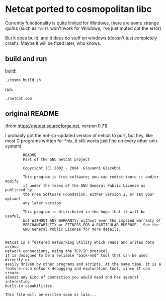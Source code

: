 # Netcat ported to cosmopolitan libc

Currently functionality is quite limited for Windows, there are some strange quirks (such as `fcntl` won't work for Windows, I've just muted out the error)

But it does build, and it does do stuff on windows (doesn't just completely crash). Maybe it will be fixed later, who knows.

## build and run

build:

`./cosmo_build.sh`

run:

`./netcat.com`

## original README

(from https://netcat.sourceforge.net, version 0.71)

I probably got the not-so-updated version of netcat to port, but hey, like most C programs written for \*nix, it still works just fine on every other unix system)


```
        README
        Part of the GNU netcat project

        Copyright (C) 2002 - 2004  Giovanni Giacobbi

        This program is free software; you can redistribute it and/or modify
        it under the terms of the GNU General Public License as published by
        the Free Software Foundation; either version 2, or (at your option)
        any later version.

        This program is distributed in the hope that it will be useful,
        but WITHOUT ANY WARRANTY; without even the implied warranty of
        MERCHANTABILITY or FITNESS FOR A PARTICULAR PURPOSE.  See the
        GNU General Public License for more details.


Netcat is a featured networking utility which reads and writes data across
network connections, using the TCP/IP protocol.
It is designed to be a reliable "back-end" tool that can be used directly or
easily driven by other programs and scripts. At the same time, it is a
feature-rich network debugging and exploration tool, since it can create
almost any kind of connection you would need and has several interesting
built-in capabilities.

This file will be written soon or late...
```

